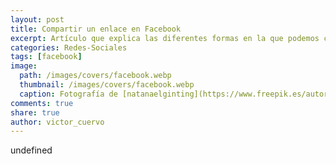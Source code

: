 ```yaml
---
layout: post
title: Compartir un enlace en Facebook
excerpt: Artículo que explica las diferentes formas en la que podemos compartir un enlace en Facebook.
categories: Redes-Sociales
tags: [facebook]
image:
  path: /images/covers/facebook.webp
  thumbnail: /images/covers/facebook.webp
  caption: Fotografía de [natanaelginting](https://www.freepik.es/autor/natanaelginting)
comments: true
share: true
author: victor_cuervo
---
```

undefined